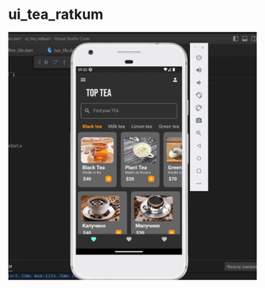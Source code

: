 # ui_tea_ratkum
![Gif 1](https://github.com/Ratkum01/ui_tea_ratkum/blob/main/assets/readme/UI_tea.gif?raw=true)
